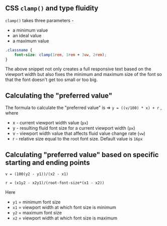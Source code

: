 ## CSS `clamp()` and type fluidity

`clamp()` takes three parameters -
- a minimum value
- an ideal value
- a maximum value 

```css
.classname {
    font-size: clamp(1rem, 1rem + 3vw, 2rem);
}
``` 

The above snippet not only creates a full responsive text based on the viewport width but also fixes the minimum and maximum size of the 
font so that the font doesn't get too small or too big. 

## Calculating the "preferred value" 

The formula to calculate the "preferred value" is => `y = ((v/100) * x) + r` , where

- x - current viewport width value (`px`)
- y - resulting fluid font size for a current viewport width (`px`)
- v - viewport width value that affects fluid value change rate (`vw`) 
- r - relative size equal to the root font size. Default value is `16px`



## Calculating "preferred value" based on specific starting and ending points
`v = (100(y2 - y1))/(x2 - x1)`

`r = (x1y2 - x2y1)/(root-font-size*(x1 - x2))`

Here
- `y1` = minimum font size
- `x1` = viewport width at which font size is minimum
- `y2` = maximum font size
- `x2` = viewport width at which font size is maximum 